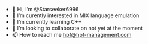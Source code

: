 - 👋 Hi, I’m @Starseeker6996
- 👀 I’m curently interested in MIX language emulation 
- 🌱 I’m currently learning C++ 
- 💞️ I’m looking to collaborate on not yet at the moment
- 📫 How to reach me hpf@hpf-management.com

<!---
Starseeker6996/Starseeker6996 is a ✨ special ✨ repository because its `README.md` (this file) appears on your GitHub profile.
You can click the Preview link to take a look at your changes.
--->
